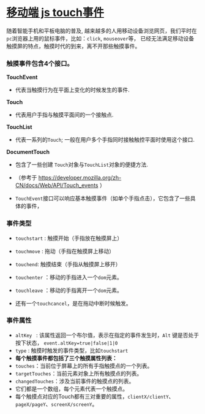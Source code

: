 # [移动端 js touch事件](https://www.cnblogs.com/fengfan/p/4506555.html)

随着智能手机和平板电脑的普及, 越来越多的人用移动设备浏览网页，我们平时在`pc`浏览器上用的鼠标事件，比如：`click`, `mouseover`等， 已经无法满足移动设备触摸屏的特点，触摸时代的到来，离不开那些触摸事件。

### 触摸事件包含4个接口。

**TouchEvent**

- 代表当触摸行为在平面上变化的时候发生的事件.

**Touch**

- 代表用户手指与触摸平面间的一个接触点.

**TouchList**

- 代表一系列的`Touch`; 一般在用户多个手指同时接触触控平面时使用这个接口.

**DocumentTouch**

- 包含了一些创建 `Touch`对象与`TouchList`对象的便捷方法.

- （参考于 https://developer.mozilla.org/zh-CN/docs/Web/API/Touch_events ）

- `TouchEvent`接口可以响应基本触摸事件（如单个手指点击），它包含了一些具体的事件， 

### 事件类型

- `touchstart` : 触摸开始（手指放在触摸屏上）

- `touchmove` : 拖动（手指在触摸屏上移动）

- `touchend`: 触摸结束（手指从触摸屏上移开）

- `touchenter` ：移动的手指进入一个`dom`元素。

- `touchleave` ：移动的手指离开一个`dom`元素。

- 还有一个`touchcancel`，是在拖动中断时候触发。

### 事件属性

- `altKey ` : 该属性返回一个布尔值，表示在指定的事件发生时，`Alt` 键是否处于按下状态， `event.altKey=true|false|1|0`
- `type` : 触摸时触发的事件类型，比如`touchstart`
- **每个触摸事件都包括了三个触摸属性列表：**
- `touches`：当前位于屏幕上的所有手指触摸点的一个列表。
- `targetTouches`：当前元素对象上所有触摸点的列表。
- `changedTouches`：涉及当前事件的触摸点的列表。
- 它们都是一个数组，每个元素代表一个触摸点。
- 每个触摸点对应的Touch都有三对重要的属性，`clientX/clientY`、`pageX/pageY`、`screenX/screenY`。
